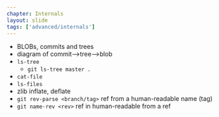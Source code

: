 ```yaml
---
chapter: Internals
layout: slide
tags: ['advanced/internals']
---
```



* BLOBs, commits and trees
* diagram of commit-->tree-->blob
* `ls-tree`
    * `git ls-tree master .`
* `cat-file`
* `ls-files`
* zlib inflate, deflate
* `git rev-parse <branch/tag>` ref from a human-readable name (tag)
* `git name-rev <rev>` ref in human-readable from a ref

